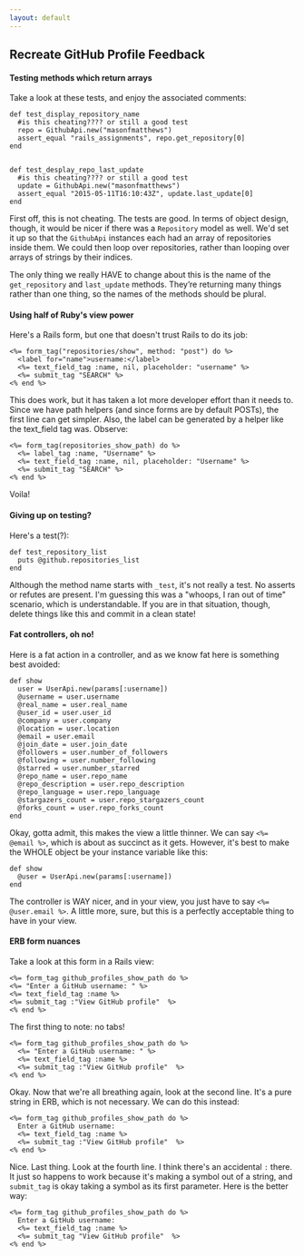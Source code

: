 ```yaml
---
layout: default
---
```


## Recreate GitHub Profile Feedback

#### Testing methods which return arrays

Take a look at these tests, and enjoy the associated comments:

    def test_display_repository_name
      #is this cheating???? or still a good test
      repo = GithubApi.new("masonfmatthews")
      assert_equal "rails_assignments", repo.get_repository[0]
    end


    def test_desplay_repo_last_update
      #is this cheating???? or still a good test
      update = GithubApi.new("masonfmatthews")
      assert_equal "2015-05-11T16:10:43Z", update.last_update[0]
    end

First off, this is not cheating.  The tests are good.  In terms of object design, though, it would be nicer if there was a `Repository` model as well.  We'd set it up so that the `GithubApi` instances each had an array of repositories inside them.  We could then loop over repositories, rather than looping over arrays of strings by their indices.

The only thing we really HAVE to change about this is the name of the `get_repository` and `last_update` methods.  They’re returning many things rather than one thing, so the names of the methods should be plural.

#### Using half of Ruby's view power

Here's a Rails form, but one that doesn't trust Rails to do its job:

    <%= form_tag("repositories/show", method: "post") do %>
      <label for="name">username:</label>
      <%= text_field_tag :name, nil, placeholder: "username" %>
      <%= submit_tag "SEARCH" %>
    <% end %>

This does work, but it has taken a lot more developer effort than it needs to.  Since we have path helpers (and since forms are by default POSTs), the first line can get simpler.  Also, the label can be generated by a helper like the text_field tag was.  Observe:

    <%= form_tag(repositories_show_path) do %>
      <%= label_tag :name, "Username" %>
      <%= text_field_tag :name, nil, placeholder: "Username" %>
      <%= submit_tag "SEARCH" %>
    <% end %>

Voila!


#### Giving up on testing?

Here's a test(?):

    def test_repository_list
      puts @github.repositories_list
    end

Although the method name starts with `_test`, it's not really a test.  No asserts or refutes are present.  I'm guessing this was a "whoops, I ran out of time" scenario, which is understandable.  If you are in that situation, though, delete things like this and commit in a clean state!

#### Fat controllers, oh no!

Here is a fat action in a controller, and as we know fat here is something best avoided:

    def show
      user = UserApi.new(params[:username])
      @username = user.username
      @real_name = user.real_name
      @user_id = user.user_id
      @company = user.company
      @location = user.location
      @email = user.email
      @join_date = user.join_date
      @followers = user.number_of_followers
      @following = user.number_following
      @starred = user.number_starred
      @repo_name = user.repo_name
      @repo_description = user.repo_description
      @repo_language = user.repo_language
      @stargazers_count = user.repo_stargazers_count
      @forks_count = user.repo_forks_count
    end

Okay, gotta admit, this makes the view a little thinner.  We can say `<%= @email %>`, which is about as succinct as it gets.  However, it's best to make the WHOLE object be your instance variable like this:

    def show
      @user = UserApi.new(params[:username])
    end

The controller is WAY nicer, and in your view, you just have to say `<%= @user.email %>`.  A little more, sure, but this is a perfectly acceptable thing to have in your view.

#### ERB form nuances

Take a look at this form in a Rails view:

    <%= form_tag github_profiles_show_path do %>
    <%= "Enter a GitHub username: " %>
    <%= text_field_tag :name %>
    <%= submit_tag :"View GitHub profile"  %>
    <% end %>

The first thing to note: no tabs!

    <%= form_tag github_profiles_show_path do %>
      <%= "Enter a GitHub username: " %>
      <%= text_field_tag :name %>
      <%= submit_tag :"View GitHub profile"  %>
    <% end %>

Okay.  Now that we're all breathing again, look at the second line.  It's a pure string in ERB, which is not necessary.  We can do this instead:

    <%= form_tag github_profiles_show_path do %>
      Enter a GitHub username:
      <%= text_field_tag :name %>
      <%= submit_tag :"View GitHub profile"  %>
    <% end %>

Nice.  Last thing.  Look at the fourth line.  I think there's an accidental `:` there.  It just so happens to work because it's making a symbol out of a string, and `submit_tag` is okay taking a symbol as its first parameter.  Here is the better way:

    <%= form_tag github_profiles_show_path do %>
      Enter a GitHub username:
      <%= text_field_tag :name %>
      <%= submit_tag "View GitHub profile"  %>
    <% end %>
